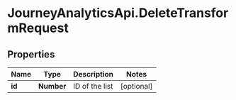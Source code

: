 # JourneyAnalyticsApi.DeleteTransformRequest

## Properties

Name | Type | Description | Notes
------------ | ------------- | ------------- | -------------
**id** | **Number** | ID of the list | [optional] 


